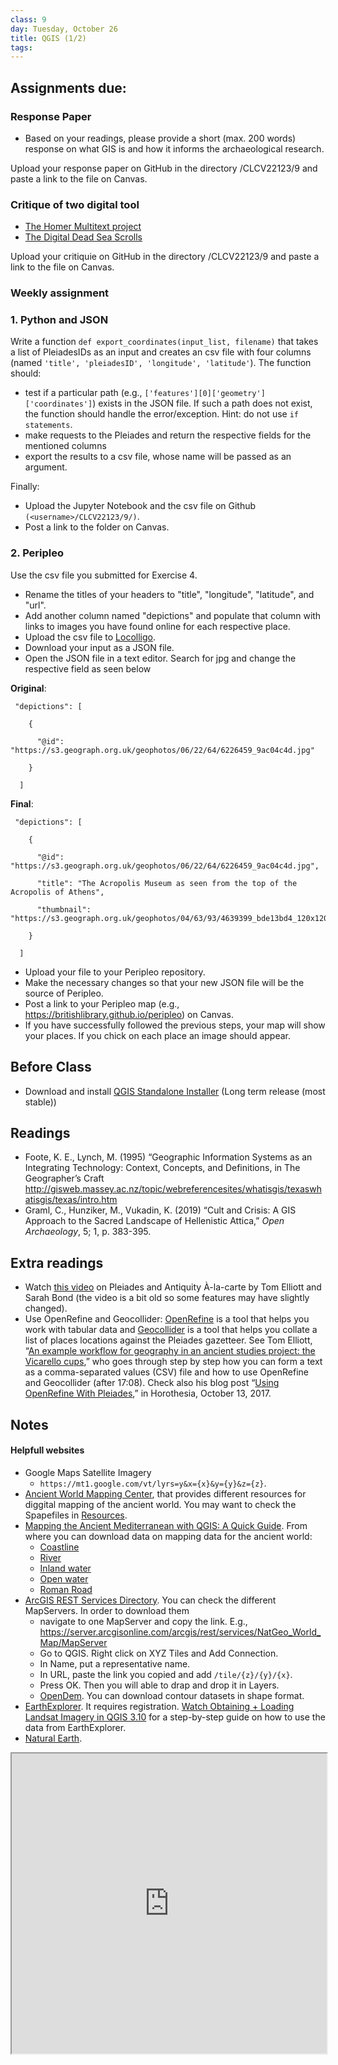 ```yaml
---
class: 9
day: Tuesday, October 26
title: QGIS (1/2)
tags: 
---
```


## Assignments due:

### Response Paper
- Based on your readings, please provide a short (max. 200 words) response on what GIS is and how it informs the archaeological research.

Upload your response paper on GitHub in the directory <username>/CLCV22123/9 and paste a link to the file on Canvas.
  
### Critique of two digital tool
- [The Homer Multitext project](https://www.homermultitext.org/)
- [The Digital Dead Sea Scrolls](http://dss.collections.imj.org.il/)

Upload your critiquie on GitHub in the directory <username>/CLCV22123/9 and paste a link to the file on Canvas.

### Weekly assignment
### 1. Python and JSON
Write a function `def export_coordinates(input_list, filename)` that takes a list of PleiadesIDs as an input and creates an csv file with four columns (named `'title', 'pleiadesID', 'longitude', 'latitude'`). The function should:
- test if a particular path (e.g., `['features'][0]['geometry']['coordinates']`) exists in the JSON file. If such a path does not exist, the function should handle the error/exception. Hint: do not use `if statements`.
- make requests to the Pleiades and return the respective fields for the mentioned columns
- export the results to a csv file, whose name will be passed as an argument.

Finally:
- Upload the Jupyter Notebook and the csv file on Github `(<username>/CLCV22123/9/)`.
- Post a link to the folder on Canvas.

### 2. Peripleo
Use the csv file you submitted for Exercise 4. 

- Rename the titles of your headers to "title", "longitude", "latitude", and "url". 
- Add another column named "depictions" and populate that column with links to images you have found online for each respective place.
- Upload the csv file to [Locolligo](https://docuracy.github.io/Locolligo/).
- Download your input as a JSON file.
- Open the JSON file in a text editor. Search for jpg and change the respective field as seen below

__Original__:

```      
 "depictions": [

    {

      "@id": "https://s3.geograph.org.uk/geophotos/06/22/64/6226459_9ac04c4d.jpg"

    }

  ]
```

__Final__:

```      
 "depictions": [

    {

      "@id": "https://s3.geograph.org.uk/geophotos/06/22/64/6226459_9ac04c4d.jpg",

      "title": "The Acropolis Museum as seen from the top of the Acropolis of Athens",

      "thumbnail": "https://s3.geograph.org.uk/geophotos/04/63/93/4639399_bde13bd4_120x120.jpg"

    }

  ]
```

- Upload your file to your Peripleo repository. 
- Make the necessary changes so that your new JSON file will be the source of Peripleo.
- Post a link to your Peripleo map (e.g., https://britishlibrary.github.io/peripleo) on Canvas.
- If you have successfully followed the previous steps, your map will show your places. If you chick on each place an image should appear.

## Before Class 
- Download and install [QGIS Standalone Installer](https://qgis.org/en/site/forusers/download.html) (Long term release (most stable)) 

## Readings 
- Foote, K. E., Lynch, M. (1995) “Geographic Information Systems as an Integrating Technology: Context, Concepts, and Definitions, in The Geographer’s Craft <http://gisweb.massey.ac.nz/topic/webreferencesites/whatisgis/texaswhatisgis/texas/intro.htm>
- Graml, C., Hunziker, M., Vukadin, K. (2019) “Cult and Crisis: A GIS Approach to the Sacred Landscape of Hellenistic Attica,” _Open Archaeology_, 5; 1, p. 383-395.

## Extra readings
- Watch [this video](https://www.youtube.com/watch?v=hVuPAAAAoso&ab_channel=SarahE.Bond) on Pleiades and Antiquity À-la-carte by Tom Elliott and Sarah Bond (the video is a bit old so some features may have slightly changed).
- Use OpenRefine and Geocollider: [OpenRefine](https://openrefine.org/) is a tool that helps you work with tabular data and  [Geocollider](https://pleiades.stoa.org/news/blog/introducing-geocollider) is a tool that helps you collate a list of places locations against the Pleiades gazetteer. See Tom Elliott, “[An example workflow for geography in an ancient studies project: the Vicarello cups](https://www.youtube.com/watch?v=KMZZSVhQwXo&ab_channel=TomElliott),” who goes through step by step how you can form a text as a comma-separated values (CSV) file and how to use OpenRefine and Geocollider (after 17:08). Check also his blog post “[Using OpenRefine With Pleiades](http://horothesia.blogspot.com/2017/10/using-openrefine-with-pleiades.html),” in Horothesia, October 13, 2017.

## Notes 

#### Helpfull websites
- Google Maps Satellite Imagery
  - `https://mt1.google.com/vt/lyrs=y&x={x}&y={y}&z={z}`.
- [Ancient World Mapping Center](http://awmc.unc.edu/wordpress/), that provides different resources for diggital mapping of the ancient world. You may want to check the Spapefiles in [Resources](http://awmc.unc.edu/wordpress/map-files/).
- [Mapping the Ancient Mediterranean with QGIS: A Quick Guide](https://sites.temple.edu/tudsc/2017/01/31/mapping-the-ancient-mediterranean-with-qgis-a-quick-gude/). From where you can download data on mapping data for the ancient world:
  - [Coastline](http://awmc.unc.edu/awmc/map_data/shapefiles/physical_data/coastline/)
  - [River](http://awmc.unc.edu/awmc/map_data/shapefiles/physical_data/ba_merge/)
  - [Inland water](http://awmc.unc.edu/awmc/map_data/shapefiles/physical_data/inlandwater/)
  - [Open water](http://awmc.unc.edu/awmc/map_data/shapefiles/physical_data/openwater/)
  - [Roman Road](http://awmc.unc.edu/awmc/map_data/shapefiles/ba_roads/)
- [ArcGIS REST Services Directory](https://server.arcgisonline.com/arcgis/rest/services). You can check the different MapServers. In order to download them
  - navigate to one MapServer and copy the link. E.g., https://server.arcgisonline.com/arcgis/rest/services/NatGeo_World_Map/MapServer
  - Go to QGIS. Right click on XYZ Tiles and Add Connection.
  - In Name, put a representative name.
  - In URL, paste the link you copied and add `/tile/{z}/{y}/{x}`.
  - Press OK. Then you will able to drap  and drop it in Layers.
  - [OpenDem](https://www.opendem.info/opendem_client.html). You can download contour datasets in shape format.
- [EarthExplorer](https://earthexplorer.usgs.gov/). It requires registration. [Watch Obtaining + Loading Landsat Imagery in QGIS 3.10](https://www.youtube.com/watch?v=mBk2VIMawRE&ab_channel=MiddleburyRemoteSensing) for a step-by-step guide on how to use the data from EarthExplorer.
- [Natural Earth](https://www.naturalearthdata.com/downloads/10m-raster-data/10m-natural-earth-2/).

<iframe src="https://tsolakisgeo.github.io/DHAW2023peripleo/" style="width:100%; height:50vw;"></iframe>